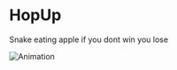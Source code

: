 # HopUp 


Snake eating apple if you dont win you lose


![Animation](https://github.com/user-attachments/assets/c9bb92cd-2a35-462c-9314-e5fd427e2a42)
